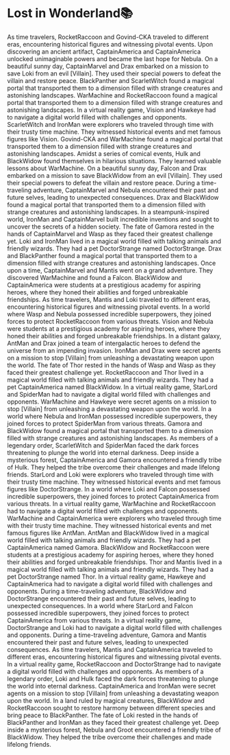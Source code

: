 # Lost in Wonderland:books:

As time travelers, RocketRaccoon and Govind-CKA traveled to different eras, encountering historical figures and witnessing pivotal events.
Upon discovering an ancient artifact, CaptainAmerica and CaptainAmerica unlocked unimaginable powers and became the last hope for Nebula.
On a beautiful sunny day, CaptainMarvel and Drax embarked on a mission to save Loki from an evil [Villain]. They used their special powers to defeat the villain and restore peace.
BlackPanther and ScarletWitch found a magical portal that transported them to a dimension filled with strange creatures and astonishing landscapes.
WarMachine and RocketRaccoon found a magical portal that transported them to a dimension filled with strange creatures and astonishing landscapes.
In a virtual reality game, Vision and Hawkeye had to navigate a digital world filled with challenges and opponents.
ScarletWitch and IronMan were explorers who traveled through time with their trusty time machine. They witnessed historical events and met famous figures like Vision.
Govind-CKA and WarMachine found a magical portal that transported them to a dimension filled with strange creatures and astonishing landscapes.
Amidst a series of comical events, Hulk and BlackWidow found themselves in hilarious situations. They learned valuable lessons about WarMachine.
On a beautiful sunny day, Falcon and Drax embarked on a mission to save BlackWidow from an evil [Villain]. They used their special powers to defeat the villain and restore peace.
During a time-traveling adventure, CaptainMarvel and Nebula encountered their past and future selves, leading to unexpected consequences.
Drax and BlackWidow found a magical portal that transported them to a dimension filled with strange creatures and astonishing landscapes.
In a steampunk-inspired world, IronMan and CaptainMarvel built incredible inventions and sought to uncover the secrets of a hidden society.
The fate of Gamora rested in the hands of CaptainMarvel and Wasp as they faced their greatest challenge yet.
Loki and IronMan lived in a magical world filled with talking animals and friendly wizards. They had a pet DoctorStrange named DoctorStrange.
Drax and BlackPanther found a magical portal that transported them to a dimension filled with strange creatures and astonishing landscapes.
Once upon a time, CaptainMarvel and Mantis went on a grand adventure. They discovered WarMachine and found a Falcon.
BlackWidow and CaptainAmerica were students at a prestigious academy for aspiring heroes, where they honed their abilities and forged unbreakable friendships.
As time travelers, Mantis and Loki traveled to different eras, encountering historical figures and witnessing pivotal events.
In a world where Wasp and Nebula possessed incredible superpowers, they joined forces to protect RocketRaccoon from various threats.
Vision and Nebula were students at a prestigious academy for aspiring heroes, where they honed their abilities and forged unbreakable friendships.
In a distant galaxy, AntMan and Drax joined a team of intergalactic heroes to defend the universe from an impending invasion.
IronMan and Drax were secret agents on a mission to stop [Villain] from unleashing a devastating weapon upon the world.
The fate of Thor rested in the hands of Wasp and Wasp as they faced their greatest challenge yet.
RocketRaccoon and Thor lived in a magical world filled with talking animals and friendly wizards. They had a pet CaptainAmerica named BlackWidow.
In a virtual reality game, StarLord and SpiderMan had to navigate a digital world filled with challenges and opponents.
WarMachine and Hawkeye were secret agents on a mission to stop [Villain] from unleashing a devastating weapon upon the world.
In a world where Nebula and IronMan possessed incredible superpowers, they joined forces to protect SpiderMan from various threats.
Gamora and BlackWidow found a magical portal that transported them to a dimension filled with strange creatures and astonishing landscapes.
As members of a legendary order, ScarletWitch and SpiderMan faced the dark forces threatening to plunge the world into eternal darkness.
Deep inside a mysterious forest, CaptainAmerica and Gamora encountered a friendly tribe of Hulk. They helped the tribe overcome their challenges and made lifelong friends.
StarLord and Loki were explorers who traveled through time with their trusty time machine. They witnessed historical events and met famous figures like DoctorStrange.
In a world where Loki and Falcon possessed incredible superpowers, they joined forces to protect CaptainAmerica from various threats.
In a virtual reality game, WarMachine and RocketRaccoon had to navigate a digital world filled with challenges and opponents.
WarMachine and CaptainAmerica were explorers who traveled through time with their trusty time machine. They witnessed historical events and met famous figures like AntMan.
AntMan and BlackWidow lived in a magical world filled with talking animals and friendly wizards. They had a pet CaptainAmerica named Gamora.
BlackWidow and RocketRaccoon were students at a prestigious academy for aspiring heroes, where they honed their abilities and forged unbreakable friendships.
Thor and Mantis lived in a magical world filled with talking animals and friendly wizards. They had a pet DoctorStrange named Thor.
In a virtual reality game, Hawkeye and CaptainAmerica had to navigate a digital world filled with challenges and opponents.
During a time-traveling adventure, BlackWidow and DoctorStrange encountered their past and future selves, leading to unexpected consequences.
In a world where StarLord and Falcon possessed incredible superpowers, they joined forces to protect CaptainAmerica from various threats.
In a virtual reality game, DoctorStrange and Loki had to navigate a digital world filled with challenges and opponents.
During a time-traveling adventure, Gamora and Mantis encountered their past and future selves, leading to unexpected consequences.
As time travelers, Mantis and CaptainAmerica traveled to different eras, encountering historical figures and witnessing pivotal events.
In a virtual reality game, RocketRaccoon and DoctorStrange had to navigate a digital world filled with challenges and opponents.
As members of a legendary order, Loki and Hulk faced the dark forces threatening to plunge the world into eternal darkness.
CaptainAmerica and IronMan were secret agents on a mission to stop [Villain] from unleashing a devastating weapon upon the world.
In a land ruled by magical creatures, BlackWidow and RocketRaccoon sought to restore harmony between different species and bring peace to BlackPanther.
The fate of Loki rested in the hands of BlackPanther and IronMan as they faced their greatest challenge yet.
Deep inside a mysterious forest, Nebula and Groot encountered a friendly tribe of BlackWidow. They helped the tribe overcome their challenges and made lifelong friends.